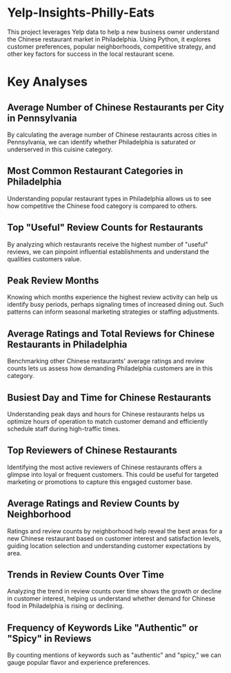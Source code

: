 # Yelp-Insights-Philly-Eats
This project leverages Yelp data to help a new business owner understand the Chinese restaurant market in Philadelphia. Using Python, it explores customer preferences, popular neighborhoods, competitive strategy, and other key factors for success in the local restaurant scene.
# Key Analyses
## Average Number of Chinese Restaurants per City in Pennsylvania
By calculating the average number of Chinese restaurants across cities in Pennsylvania, we can identify whether Philadelphia is saturated or underserved in this cuisine category. 
## Most Common Restaurant Categories in Philadelphia
Understanding popular restaurant types in Philadelphia allows us to see how competitive the Chinese food category is compared to others. 
## Top "Useful" Review Counts for Restaurants
By analyzing which restaurants receive the highest number of "useful" reviews, we can pinpoint influential establishments and understand the qualities customers value. 
## Peak Review Months
Knowing which months experience the highest review activity can help us identify busy periods, perhaps signaling times of increased dining out. Such patterns can inform seasonal marketing strategies or staffing adjustments.
## Average Ratings and Total Reviews for Chinese Restaurants in Philadelphia
Benchmarking other Chinese restaurants' average ratings and review counts lets us assess how demanding Philadelphia customers are in this category. 
## Busiest Day and Time for Chinese Restaurants
Understanding peak days and hours for Chinese restaurants helps us optimize hours of operation to match customer demand and efficiently schedule staff during high-traffic times.
## Top Reviewers of Chinese Restaurants
Identifying the most active reviewers of Chinese restaurants offers a glimpse into loyal or frequent customers. This could be useful for targeted marketing or promotions to capture this engaged customer base.
## Average Ratings and Review Counts by Neighborhood
Ratings and review counts by neighborhood help reveal the best areas for a new Chinese restaurant based on customer interest and satisfaction levels, guiding location selection and understanding customer expectations by area.
## Trends in Review Counts Over Time
Analyzing the trend in review counts over time shows the growth or decline in customer interest, helping us understand whether demand for Chinese food in Philadelphia is rising or declining.
## Frequency of Keywords Like "Authentic" or "Spicy" in Reviews
By counting mentions of keywords such as "authentic" and "spicy," we can gauge popular flavor and experience preferences.

